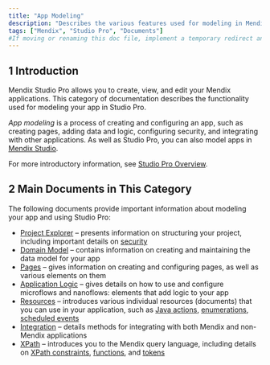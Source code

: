 ```yaml
---
title: "App Modeling"
description: "Describes the various features used for modeling in Mendix Studio Pro, including document templates, the domain model, microflows, modules, pages, and security."
tags: ["Mendix", "Studio Pro", "Documents"]
#If moving or renaming this doc file, implement a temporary redirect and let the respective team know they should update the URL in the product. See Mapping to Products for more details.1 Introduction
---
```


## 1 Introduction

Mendix Studio Pro allows you to create, view, and edit your Mendix applications. This category of documentation describes the functionality used for modeling your app in Studio Pro. 

*App modeling* is a process of creating and configuring an app, such as creating pages, adding data and logic, configuring security, and integrating with other applications. As well as Studio Pro, you can also model apps in [Mendix Studio](/studio/index).

For more introductory information, see [Studio Pro Overview](studio-pro-overview).

## 2 Main Documents in This Category

The following documents provide important information about modeling your app and using Studio Pro:

* [Project Explorer](project-explorer) – presents information on structuring your project, including important details on [security](security)
* [Domain Model](domain-model) – contains information on creating and maintaining the data model for your app
* [Pages](pages) – gives information on creating and configuring pages, as well as various elements on them
* [Application Logic](application-logic) – gives details on how to use and configure microflows and nanoflows: elements that add logic to your app
* [Resources](resources) – introduces various individual resources (documents) that you can use in your application, such as [Java actions](java-actions), [enumerations](enumerations), [scheduled events](scheduled-events)
* [Integration](integration) – details methods for integrating with both Mendix and non-Mendix applications
* [XPath](xpath) – introduces you to the Mendix query language, including details on [XPath constraints](xpath-constraints), [functions](xpath-query-functions), and [tokens](xpath-tokens)
